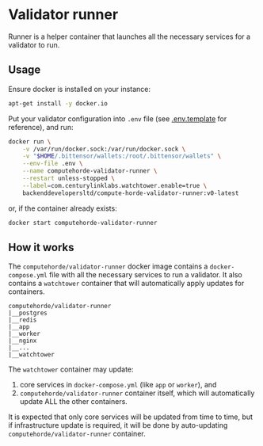 # Validator runner

Runner is a helper container that launches all the necessary services for a validator to run.

## Usage

Ensure docker is installed on your instance:

```bash
apt-get install -y docker.io
```

Put your validator configuration into `.env` file (see [.env.template](.env.template) for reference), and run:

```bash
docker run \
    -v /var/run/docker.sock:/var/run/docker.sock \
    -v "$HOME/.bittensor/wallets:/root/.bittensor/wallets" \
    --env-file .env \
    --name computehorde-validator-runner \
    --restart unless-stopped \
    --label=com.centurylinklabs.watchtower.enable=true \
    backenddevelopersltd/compute-horde-validator-runner:v0-latest
```

or, if the container already exists:

```bash
docker start computehorde-validator-runner
```

## How it works

The `computehorde/validator-runner` docker image contains a `docker-compose.yml` file with all the necessary services to run a validator. It also contains a `watchtower` container that will automatically apply updates for containers.

```
computehorde/validator-runner
|__postgres
|__redis
|__app
|__worker
|__nginx
|__...
|__watchtower
```

The `watchtower` container may update:
1) core services in `docker-compose.yml` (like `app` or `worker`), and
2) `computehorde/validator-runner` container itself, which will automatically update ALL the other containers.

It is expected that only core services will be updated from time to time, but if infrastructure update is required, it will be done by auto-updating `computehorde/validator-runner` container.
